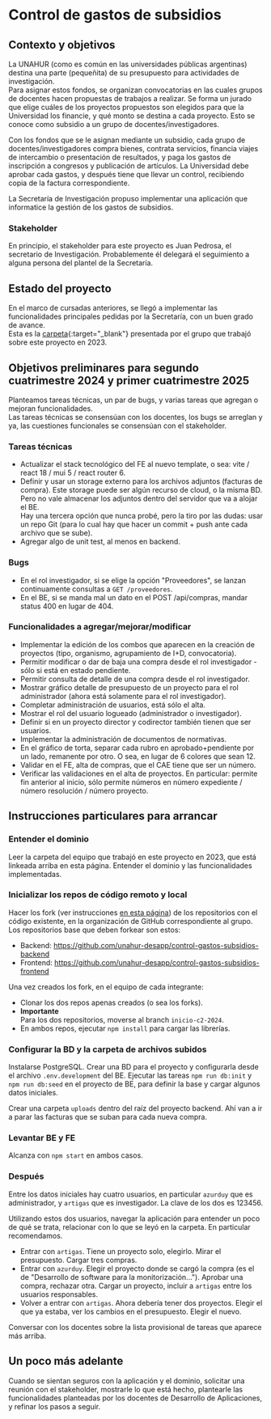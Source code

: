 # Control de gastos de subsidios

## Contexto y objetivos
La UNAHUR (como es común en las universidades públicas argentinas) destina una parte (pequeñita) de su presupuesto para actividades de investigación.  
Para asignar estos fondos, se organizan convocatorias en las cuales grupos de docentes hacen propuestas de trabajos a realizar. Se forma un jurado que elige cuáles de los proyectos propuestos son elegidos para que la Universidad los financie, y qué monto se destina a cada proyecto. Esto se conoce como subsidio a un grupo de docentes/investigadores.

Con los fondos que se le asignan mediante un subsidio, cada grupo de docentes/investigadores compra bienes, contrata servicios, financia viajes de intercambio o presentación de resultados, y paga los gastos de inscripción a congresos y publicación de artículos.
La Universidad debe aprobar cada gastos, y después tiene que llevar un control, recibiendo copia de la factura correspondiente.

La Secretaría de Investigación propuso implementar una aplicación que informatice la gestión de los gastos de subsidios. 

### Stakeholder
En principio, el stakeholder para este proyecto es Juan Pedrosa, el secretario de Investigación. Probablemente él delegará el seguimiento a alguna persona del plantel de la Secretaría.

## Estado del proyecto
En el marco de cursadas anteriores, se llegó a implementar las funcionalidades principales pedidas por la Secretaría, con un buen grado de avance.  
Esta es la [carpeta](../../adjuntos/gastos-de-subsidios-2023s2.pdf){:target="_blank"} presentada por el grupo que trabajó sobre este proyecto en 2023.

## Objetivos preliminares para segundo cuatrimestre 2024 y primer cuatrimestre 2025

Planteamos tareas técnicas, un par de bugs, y varias tareas que agregan o mejoran funcionalidades.  
Las tareas técnicas se consensúan con los docentes, los bugs se arreglan y ya, las cuestiones funcionales se consensúan con el stakeholder.

### Tareas técnicas
- Actualizar el stack tecnológico del FE al nuevo template, o sea: vite / react 18 / mui 5 / react router 6.
- Definir y usar un storage externo para los archivos adjuntos (facturas de compra). Este storage puede ser algún recurso de cloud, o la misma BD. Pero no vale almacenar los adjuntos dentro del servidor que va a alojar el BE. <br/> Hay una tercera opción que nunca probé, pero la tiro por las dudas: usar un repo Git (para lo cual hay que hacer un commit + push ante cada archivo que se sube).
- Agregar algo de unit test, al menos en backend.

### Bugs
- En el rol investigador, si se elige la opción "Proveedores", se lanzan continuamente consultas a `GET /proveedores`.
- En el BE, si se manda mal un dato en el POST /api/compras, mandar status 400 en lugar de 404.

### Funcionalidades a agregar/mejorar/modificar
- Implementar la edición de los combos que aparecen en la creación de proyectos (tipo, organismo, agrupamiento de I+D, convocatoria).
- Permitir modificar o dar de baja una compra desde el rol investigador - sólo si está en estado pendiente.
- Permitir consulta de detalle de una compra desde el rol investigador.
- Mostrar gráfico detalle de presupuesto de un proyecto para el rol administrador (ahora está solamente para el rol investigador).
- Completar administración de usuarios, está sólo el alta.
- Mostrar el rol del usuario logueado (administrador o investigador).
- Definir si en un proyecto director y codirector también tienen que ser usuarios.
- Implementar la administración de documentos de normativas.
- En el gráfico de torta, separar cada rubro en aprobado+pendiente por un lado, remanente por otro. O sea, en lugar de 6 colores que sean 12.
- Validar en el FE, alta de compras, que el CAE tiene que ser un número.
- Verificar las validaciones en el alta de proyectos. En particular: permite fin anterior al inicio, sólo permite números en número expediente / número resolución / número proyecto.


## Instrucciones particulares para arrancar

### Entender el dominio
Leer la carpeta del equipo que trabajó en este proyecto en 2023, que está linkeada arriba en esta página. Entender el dominio y las funcionalidades implementadas.

### Inicializar los repos de código remoto y local
Hacer los fork (ver instrucciones [en esta página](../../creacion-repos-de-codigo.md)) de los repositorios con el código existente, en la organización de GitHub correspondiente al grupo. Los repositorios base que deben forkear son estos:
- Backend: https://github.com/unahur-desapp/control-gastos-subsidios-backend 
- Frontend: https://github.com/unahur-desapp/control-gastos-subsidios-frontend

Una vez creados los fork, en el equipo de cada integrante:
- Clonar los dos repos apenas creados (o sea los forks).
- **Importante** <br/> Para los dos repositorios, moverse al branch `inicio-c2-2024`.
- En ambos repos, ejecutar `npm install` para cargar las librerías.

### Configurar la BD y la carpeta de archivos subidos
Instalarse PostgreSQL. Crear una BD para el proyecto y configurarla desde el archivo `.env.development` del BE. Ejecutar las tareas `npm run db:init` y `npm run db:seed` en el proyecto de BE, para definir la base y cargar algunos datos iniciales.

Crear una carpeta `uploads` dentro del raíz del proyecto backend. Ahí van a ir a parar las facturas que se suban para cada nueva compra.

### Levantar BE y FE
Alcanza con `npm start` en ambos casos.

### Después
Entre los datos iniciales hay cuatro usuarios, en particular `azurduy` que es administrador, y `artigas` que es investigador. La clave de los dos es 123456.

Utilizando estos dos usuarios, navegar la aplicación para entender un poco de qué se trata, relacionar con lo que se leyó en la carpeta. En particular recomendamos.
- Entrar con `artigas`. Tiene un proyecto solo, elegirlo. Mirar el presupuesto. Cargar tres compras.
- Entrar con `azurduy`. Elegir el proyecto donde se cargó la compra (es el de "Desarrollo de software para la monitorización..."). Aprobar una compra, rechazar otra. Cargar un proyecto, incluir a `artigas` entre los usuarios responsables.
- Volver a entrar con `artigas`. Ahora debería tener dos proyectos. Elegir el que ya estaba, ver los cambios en el presupuesto. Elegir el nuevo.

Conversar con los docentes sobre la lista provisional de tareas que aparece más arriba.


## Un poco más adelante
Cuando se sientan seguros con la aplicación y el dominio, solicitar una reunión con el stakeholder, mostrarle lo que está hecho, plantearle las funcionalidades planteadas por los docentes de Desarrollo de Aplicaciones, y refinar los pasos a seguir.
